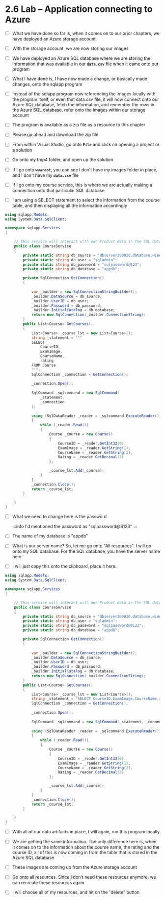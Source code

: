 # 2.6 Lab – Application connecting to Azure

- [ ] What we have done so far is, when it comes on to our prior chapters, we have deployed an Azure storage account<br/>

- [ ] With the storage account, we are now storing our images<br/>

- [ ] We have deployed an Azure SQL database where we are storing the information that was available in our **`data.csv`** file when it came onto our program<br/>

- [ ] What I have done is, I have now made a change, or basically made changes, onto the sqlapp program<br/>

- [ ] Instead of the sqlapp program now referencing the images locally with the program itself, or even that data.csv file, it will now connect onto our Azure SQL database, fetch the information, and remember the rows in the Azure SQL database, refer onto the images within our storage account<br/>

- [ ] The program is available as a zip file as a resource to this chapter<br/>

- [ ] Please go ahead and download the zip file<br/>

- [ ] From within Visual Studio, go onto **`File`** and click on opening a project or a solution<br/>

- [ ] Go onto my tmp4 folder, and open up the solution<br/>

- [ ] If I go onto **`wwwroot`**, you can see I don't have my images folder in place, and I don't have my **`data.csv`** file<br/>

- [ ] If I go onto my course service, this is where we are actually making a connection onto that particular SQL database<br/>

- [ ] I am using a SELECT statement to select the information from the course table, and then displaying all the information accordingly<br/>

```csharp {28} 
using sqlapp.Models;
using System.Data.SqlClient;

namespace sqlapp.Services
{

    // This service will interact with our Product data in the SQL database
    public class CourseService
    {
        private static string db_source = "dbserver200020.database.windows.net";
        private static string db_user = "sqladmin";
        private static string db_password = "sqlpassword@123";
        private static string db_database = "appdb";

        private SqlConnection GetConnection()
        {
            
            var _builder = new SqlConnectionStringBuilder();
            _builder.DataSource = db_source;
            _builder.UserID = db_user;
            _builder.Password = db_password;
            _builder.InitialCatalog = db_database;
            return new SqlConnection(_builder.ConnectionString);
        }
        public List<Course> GetCourses()
        {
            List<Course> _course_lst = new List<Course>();
            string _statement = """
            SELECT 
                CourseID,
                ExamImage,
                CourseName,
                rating 
            FROM Course
            """;
            SqlConnection _connection = GetConnection();
            
            _connection.Open();
            
            SqlCommand _sqlcommand = new SqlCommand(
                _statement, 
                _connection
            );
            
            using (SqlDataReader _reader = _sqlcommand.ExecuteReader())
            {
                while (_reader.Read())
                {
                    Course _course = new Course()
                    {
                        CourseID = _reader.GetInt32(0),
                        ExamImage = _reader.GetString(1),
                        CourseName = _reader.GetString(2),
                        Rating = _reader.GetDecimal(3)
                    };

                    _course_lst.Add(_course);
                }
            }
            _connection.Close();
            return _course_lst;
        }

    }
}
```


- [ ] What we need to change here is the password<br/>

    :::info
        I'd mentioned the password as "sqlpassword@8123"
    :::

- [ ] The name of my database is "appdb"<br/>

- [ ] What is our server name? So, let me go onto "All resources". I will go onto my SQL database. For the SQL database, you have the server name here<br/>

- [ ] I will just copy this onto the clipboard, place it here. <br/>

```csharp {10-13} 
using sqlapp.Models;
using System.Data.SqlClient;

namespace sqlapp.Services
{

    // This service will interact with our Product data in the SQL database
    public class CourseService
    {
        private static string db_source = "dbserver200020.database.windows.net";
        private static string db_user = "sqladmin";
        private static string db_password = "sqlpassword@8123";
        private static string db_database = "appdb";

        private SqlConnection GetConnection()
        {
            
            var _builder = new SqlConnectionStringBuilder();
            _builder.DataSource = db_source;
            _builder.UserID = db_user;
            _builder.Password = db_password;
            _builder.InitialCatalog = db_database;
            return new SqlConnection(_builder.ConnectionString);
        }
        public List<Course> GetCourses()
        {
            List<Course> _course_lst = new List<Course>();
            string _statement = "SELECT CourseID,ExamImage,CourseName,rating from Course";
            SqlConnection _connection = GetConnection();
            
            _connection.Open();
            
            SqlCommand _sqlcommand = new SqlCommand(_statement, _connection);
            
            using (SqlDataReader _reader = _sqlcommand.ExecuteReader())
            {
                while (_reader.Read())
                {
                    Course _course = new Course()
                    {
                        CourseID = _reader.GetInt32(0),
                        ExamImage = _reader.GetString(1),
                        CourseName = _reader.GetString(2),
                        Rating = _reader.GetDecimal(3)
                    };

                    _course_lst.Add(_course);
                }
            }
            _connection.Close();
            return _course_lst;
        }

    }
}
```

- [ ] With all of our data artifacts in place, I will again, run this program locally<br/>

- [ ] We are getting the same information. The only difference here is, when it comes on to the information about the course name, the rating and the course ID, all of this is now coming in from the table that is stored in the Azure SQL database<br/>

- [ ] These images are coming up from the Azure storage account<br/>

- [ ] Go onto all resources. Since I don't need these resources anymore, we can recreate these resources again<br/>

- [ ] I will choose all of my resources, and hit on the "delete" button<br/>
